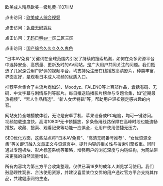 欧美成人精品欧美一级乱黄-1107HM

点击访问：<a href="https://heiliaoow5kzm.pages.dev">欧美成人综合视频</a>

点击访问：<a href="https://heiliao2dmwwy.pages.dev">免费无码婬片</a>

点击访问：<a href="https://heiliaoe8ajia.pages.dev">无码日韩av一区二区三区</a>

点击访问：<a href="https://heiliaoxwd5i8.pages.dev">国产综合久久久久久鬼色</a>

“日本AV免费”关键词在全球范围内引发了持续的搜索热潮，如何在众多资源平台中选择安全、高质量、更新及时的AV网站，是广大用户共同关注的问题。我们甄选了几家深受用户好评的视频平台，均支持免注册在线播放高清影片，种类丰富、界面友好，是观看日本成人视频的优质入口。

推荐平台集合了主流片商如S1、Moodyz、FALENO等上百部作品，囊括有码、无码、中文字幕与剧情系列等影片。每日推送热播影片榜单与专题合集，如“近期最热视频”、“素人作品精选”、“新人女优特辑”等，帮助用户轻松锁定感兴趣的内容。

网站支持全端播放体验，无论是安卓手机、苹果设备或PC电脑，均可一键访问。视频加载速度快，高清1080P无卡顿播放，多条备用线路保障在高峰时段也能流畅播放。收藏、搜索、观看记录等功能一应俱全，让用户使用便捷无压力。

SEO优化方面，这些站点将“日本AV免费”、“高清无码番号推荐”、“女优资源全集”等关键词融入文章正文与资源页中，提升内容的相关性与搜索引擎权重。同时通过专题板块、影片标签系统等策略，增强用户的浏览深度与内链结构，为网站带来更强的自然流量增长。

所有内容均为第三方平台收集整理，仅供已满18岁的成年人浏览学习使用。我们鼓励理性观影、合法使用资源，并建议喜爱某位女优的用户通过官方平台支持其作品，共建健康网络生态。



<span style="display:none;">[Canonical link](  )</span>
